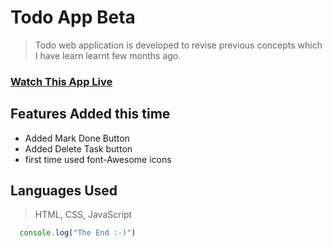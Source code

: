 # Todo App Beta

> Todo web application is developed to revise previous concepts which I have learn learnt few months ago. 

### [Watch This App Live](https://tcabrij.github.io/todo)
## Features Added this time

 - Added Mark Done Button
 - Added Delete Task button 
 - first time used font-Awesome icons
 
 ## Languages Used 
 
 > HTML, CSS, JavaScript  
 
 ```javaScript
   console.log("The End :-)")
 ```

